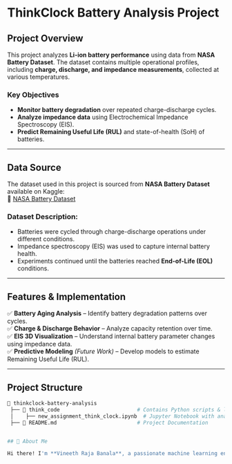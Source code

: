 # **ThinkClock Battery Analysis Project**  

## **Project Overview**  
This project analyzes **Li-ion battery performance** using data from **NASA Battery Dataset**. The dataset contains multiple operational profiles, including **charge, discharge, and impedance measurements**, collected at various temperatures.  

### **Key Objectives**  
- **Monitor battery degradation** over repeated charge-discharge cycles.  
- **Analyze impedance data** using Electrochemical Impedance Spectroscopy (EIS).  
- **Predict Remaining Useful Life (RUL)** and state-of-health (SoH) of batteries.  

---

## **Data Source**  
The dataset used in this project is sourced from **NASA Battery Dataset** available on Kaggle:  
🔗 [NASA Battery Dataset](https://www.kaggle.com/datasets/patrickfleith/nasa-battery-dataset/data)  

### **Dataset Description:**  
- Batteries were cycled through charge-discharge operations under different conditions.  
- Impedance spectroscopy (EIS) was used to capture internal battery health.  
- Experiments continued until the batteries reached **End-of-Life (EOL)** conditions.  

---

## **Features & Implementation**  
✅ **Battery Aging Analysis** – Identify battery degradation patterns over cycles.  
✅ **Charge & Discharge Behavior** – Analyze capacity retention over time.  
✅ **EIS 3D Visualization** – Understand internal battery parameter changes using impedance data.  
✅ **Predictive Modeling** *(Future Work)* – Develop models to estimate Remaining Useful Life (RUL).  

---

## **Project Structure**  

```bash
📂 thinkclock-battery-analysis  
 ├── 📂 think_code                         # Contains Python scripts & logic  
 │    ├── new_assignment_think_clock.ipynb  # Jupyter Notebook with analysis  
 ├── 📄 README.md                          # Project Documentation


## 🌟 About Me

Hi there! I'm **Vineeth Raja Banala**, a passionate machine learning enthusiast with a Master's in Data Science from Heriot-Watt University. I specialize in developing and deploying machine learning models that turn data into actionable insights. My goal is to bridge the gap between complex data challenges and impactful solutions to drive business growth and innovation.

